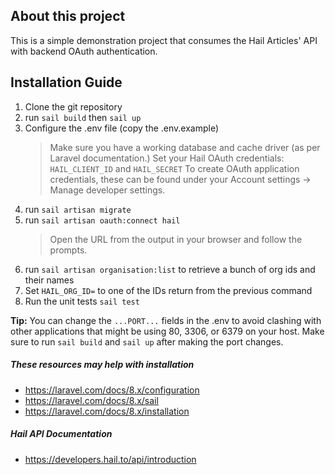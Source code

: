 ## About this project

This is a simple demonstration project that consumes the Hail Articles' API with backend OAuth authentication.

## Installation Guide

1. Clone the git repository
2. run `sail build` then `sail up`
3. Configure the .env file (copy the .env.example)
    > Make sure you have a working database and cache driver (as per Laravel documentation.)
    > Set your Hail OAuth credentials: `HAIL_CLIENT_ID` and `HAIL_SECRET`
    > To create OAuth application credentials, these can be found under your Account settings → Manage developer settings.
4. run `sail artisan migrate`
5. run `sail artisan oauth:connect hail`
    > Open the URL from the output in your browser and follow the prompts.
6. run `sail artisan organisation:list` to retrieve a bunch of org ids and their names
7. Set `HAIL_ORG_ID=` to one of the IDs return from the previous command
8. Run the unit tests `sail test`

**Tip:** You can change the `...PORT...` fields in the .env to avoid clashing with other applications that might be using 80, 3306, or 6379 on your host.
Make sure to run `sail build` and `sail up` after making the port changes.

##### These resources may help with installation

-   https://laravel.com/docs/8.x/configuration
-   https://laravel.com/docs/8.x/sail
-   https://laravel.com/docs/8.x/installation

##### Hail API Documentation

-   https://developers.hail.to/api/introduction
